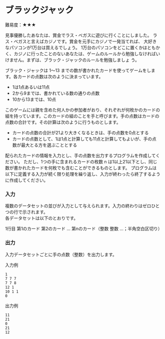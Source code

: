 # ブラックジャック

難易度：★★★

見事優勝したあなたは、賞金でラス・ベガスに遊びに行くことにしました。
ラス・ベガスと言えばカジノです。賞金を元手にカジノで一発当てれば、
大好きなパソコンが1万台は買えるでしょう。
1万台のパソコンをどこに置くかはともかく、カジノに行ったことのないあなたは、ゲームのルールから勉強しなければいけません。まずは、ブラック・ジャックのルールを勉強しましょ
う。

ブラック・ジャックは 1～13 までの数が書かれたカードを使ってゲームをします。各カードの点数は次のように決まっています。
- 1は1点あるいは11点
- 2から9までは、書かれている数の通りの点数
- 10から13までは、10点

このゲームには親を含めた何人かの参加者がおり、それぞれが何枚かのカードの組を持っています。このカードの組のことを手と呼びます。手の点数はカードの点数の合計です。その計算は次のように行うものとします。

- カードの点数の合計が21より大きくなるときは、手の点数を0点とする
- カードの点数として、1は1点と計算しても11点と計算してもよいが、手の点数が最大とる方を選ぶこととする

配られたカードの情報を入力とし、手の点数を出力するプログラムを作成してください。
ただし、1つの手に含まれるカードの枚数 n は1以上21以下とし、同じ数が書かれたカードを何枚でも含むことができるものとします。
プログラムは以下に定義する入力が続く限り処理を繰り返し、入力が終わったら終了するように作成してください。 

### 入力

複数のデータセットの並びが入力として与えられます。入力の終わりはゼロひとつの行で示されます。  
各データセットは以下のとおりです。

1行目 第1のカード 第2のカード … 第nのカード（整数 整数 …；半角空白区切り）

### 出力

入力データセットごとに手の点数（整数）を出力します。 

入力例 
```
1
7 7 7
7 7 8
12 1
10 1 1
0 
```

出力例

```
11
21
0
21
12 
```